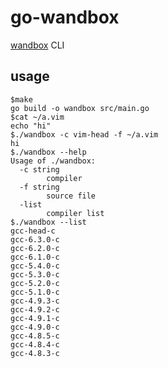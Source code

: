 
# go-wandbox

[wandbox](http://melpon.org/wandbox) CLI

## usage

    $make
    go build -o wandbox src/main.go
    $cat ~/a.vim
    echo "hi"
    $./wandbox -c vim-head -f ~/a.vim
    hi
    $./wandbox --help
    Usage of ./wandbox:
      -c string
            compiler
      -f string
            source file
      -list
            compiler list
    $./wandbox --list
    gcc-head-c
    gcc-6.3.0-c
    gcc-6.2.0-c
    gcc-6.1.0-c
    gcc-5.4.0-c
    gcc-5.3.0-c
    gcc-5.2.0-c
    gcc-5.1.0-c
    gcc-4.9.3-c
    gcc-4.9.2-c
    gcc-4.9.1-c
    gcc-4.9.0-c
    gcc-4.8.5-c
    gcc-4.8.4-c
    gcc-4.8.3-c

